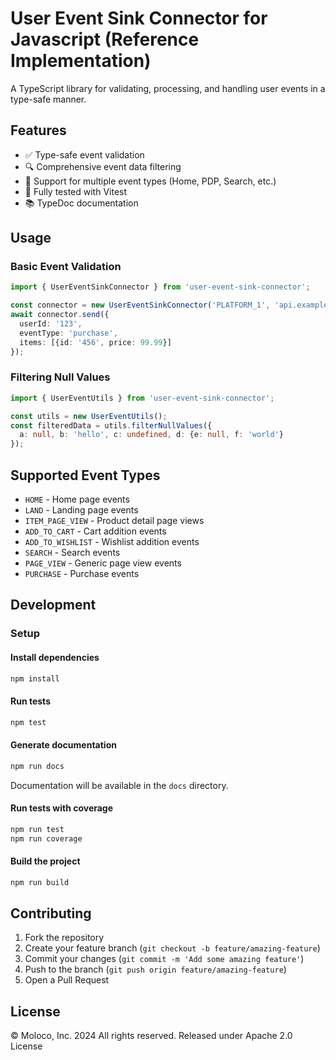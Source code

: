 # User Event Sink Connector for Javascript (Reference Implementation)

A TypeScript library for validating, processing, and handling user events in a type-safe manner.

## Features

- ✅ Type-safe event validation
- 🔍 Comprehensive event data filtering
- 🚀 Support for multiple event types (Home, PDP, Search, etc.)
- 🧪 Fully tested with Vitest
- 📚 TypeDoc documentation

## Usage

### Basic Event Validation
```typescript
import { UserEventSinkConnector } from 'user-event-sink-connector';

const connector = new UserEventSinkConnector('PLATFORM_1', 'api.example.com', 'api-key-123');
await connector.send({
  userId: '123',
  eventType: 'purchase',
  items: [{id: '456', price: 99.99}]
});
```


### Filtering Null Values
```typescript
import { UserEventUtils } from 'user-event-sink-connector';

const utils = new UserEventUtils();
const filteredData = utils.filterNullValues({
  a: null, b: 'hello', c: undefined, d: {e: null, f: 'world'}
});
```


## Supported Event Types

- `HOME` - Home page events
- `LAND` - Landing page events
- `ITEM_PAGE_VIEW` - Product detail page views
- `ADD_TO_CART` - Cart addition events
- `ADD_TO_WISHLIST` - Wishlist addition events
- `SEARCH` - Search events
- `PAGE_VIEW` - Generic page view events
- `PURCHASE` - Purchase events

## Development

### Setup
#### Install dependencies
```bash
npm install
```

#### Run tests
```bash
npm test
```

#### Generate documentation
```bash
npm run docs
```
Documentation will be available in the `docs` directory.

#### Run tests with coverage
```bash
npm run test
npm run coverage
```

#### Build the project
```bash
npm run build
```

## Contributing

1. Fork the repository
2. Create your feature branch (`git checkout -b feature/amazing-feature`)
3. Commit your changes (`git commit -m 'Add some amazing feature'`)
4. Push to the branch (`git push origin feature/amazing-feature`)
5. Open a Pull Request

## License
© Moloco, Inc. 2024 All rights reserved. Released under Apache 2.0 License